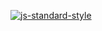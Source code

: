 [![js-standard-style](https://cdn.rawgit.com/feross/standard/master/badge.svg)](http://standardjs.com)